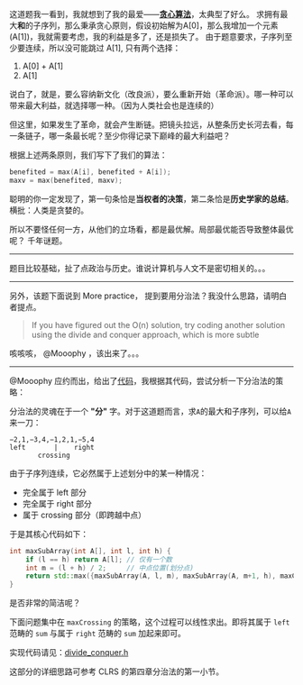 这道题我一看到，我就想到了我的最爱——**[贪心算法](http://zh.wikipedia.org/wiki/%E8%B4%AA%E5%BF%83%E6%B3%95)**，太典型了好么。
求拥有最大**和**的子序列，那么秉承贪心原则，假设初始解为A[0]，那么我增加一个元素(A[1])，我就需要考虑，我的利益是多了，还是损失了。
由于题意要求，子序列至少要连续，所以没可能跳过 A[1], 只有两个选择：

1. A[0] + A[1]
2. A[1]

说白了，就是，要么容纳新文化（改良派），要么重新开始（革命派）。哪一种可以带来最大利益，就选择哪一种。（因为人类社会也是连续的）

但这里，如果发生了革命，就会产生断链。把镜头拉远，从整条历史长河去看，每一条链子，哪一条最长呢？至少你得记录下巅峰的最大利益吧？

根据上述两条原则，我们写下了我们的算法：
```cpp
benefited = max(A[i], benefited + A[i]);
maxv = max(benefited, maxv);
```

聪明的你一定发现了，第一句条恰是**当权者的决策**，第二条恰是**历史学家的总结**。 横批：人类是贪婪的。

所以不要怪任何一方，从他们的立场看，都是最优解。局部最优能否导致整体最优呢？ 千年谜题。

------

题目比较基础，扯了点政治与历史。谁说计算机与人文不是密切相关的。。。

------

另外，该题下面说到 More practice， 提到要用分治法？我没什么思路，请明白者提点。

>If you have figured out the O(n) solution, try coding another solution using the divide and conquer approach, which is more subtle

咳咳咳， @Mooophy ，该出来了。。。

-----

@Mooophy 应约而出，给出了[代码](#8)，我根据其代码，尝试分析一下分治法的策略：

分治法的灵魂在于一个 **"分"** 字。对于这道题而言，求`A`的最大和子序列，可以给`A`来一刀：

    −2,1,−3,4,−1,2,1,−5,4
    left       |    right
           crossing

由于子序列连续，它必然属于上述划分中的某一种情况：

- 完全属于 left 部分
- 完全属于 right 部分
- 属于 crossing 部分（即跨越中点）

于是其核心代码如下：

```cpp
int maxSubArray(int A[], int l, int h) {
    if (l == h) return A[l]; // 仅有一个数
    int m = (l + h) / 2;     // 中点位置(划分点)
    return std::max({maxSubArray(A, l, m), maxSubArray(A, m+1, h), maxCrossing(A, l, m, h)});
}
```

是否非常的简洁呢？

下面问题集中在 `maxCrossing` 的策略，这个过程可以线性求出。即将其属于 `left` 范畴的 `sum` 与属于 `right` 范畴的 `sum` 加起来即可。

实现代码请见：[divide_conquer.h](divide_conquer.h)

这部分的详细思路可参考 CLRS 的第四章分治法的第一小节。
